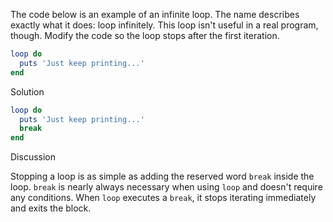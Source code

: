 The code below is an example of an infinite loop. The name describes exactly what it does: loop infinitely. This loop isn't useful in a real program, though. Modify the code so the loop stops after the first iteration.

```ruby
loop do
  puts 'Just keep printing...'
end
```

Solution

```ruby
loop do
  puts 'Just keep printing...'
  break
end
```

Discussion

Stopping a loop is as simple as adding the reserved word `break` inside the loop. `break` is nearly always necessary when using `loop` and doesn't require any conditions. When `loop` executes a `break`, it stops iterating immediately and exits the block.
